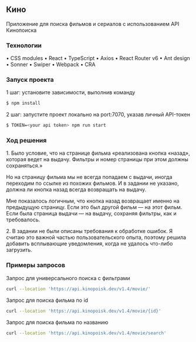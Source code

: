 ## Кино

Приложение для поиска фильмов и сериалов с использованием API Кинопоиска

### Технологии

• CSS modules • React • TypeScript • Axios • React Router v6 • Ant design • Sonner • Swiper • Webpack • CRA

### Запуск проекта

1 шаг: установите зависимости, выполнив команду

```sh
$ npm install
```

2 шаг: запустите проект локально на port:7070, указав личный API-токен

```sh
$ TOKEN=<your api token> npm run start
```

### Ход решения

1\. Было условие, что на странице фильма «реализована кнопка «назад», которая ведет на выдачу. Фильтры и номер страницы при этом должны сохраняться.»

Но на страницу фильма мы не всегда попадаем с выдачи, иногда переходим по ссылке из похожих фильмов.
И в задании не указано, должна ли кнопка назад всегда возвращать на выдачу.

Мне показалось логичным, что кнопка назад возвращает именно на предыдущую страницу. Если это был другой фильм — на этот фильм. Если была страница выдачи — на выдачу, сохраняя фильтры, как и требовалось.

2\. В задании не были описаны требования к обработке ошибок. Я считаю это важной частью пользовательского опыта, поэтому решила добавить всплывающие уведомления, когда не удалось что-либо загрузить.

### Примеры запросов

Запрос для универсального поиска с фильтрами

```sh
curl --location 'https://api.kinopoisk.dev/v1.4/movie/'
```

Запрос для поиска фильма по id

```sh
curl --location 'https://api.kinopoisk.dev/v1.4/movie/{id}'
```

Запрос для поиска фильма по названию

```sh
curl --location 'https://api.kinopoisk.dev/v1.4/movie/search'
```
